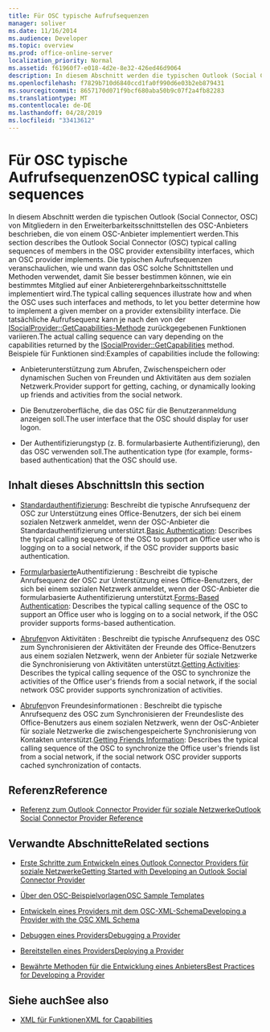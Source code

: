 ```yaml
---
title: Für OSC typische Aufrufsequenzen
manager: soliver
ms.date: 11/16/2014
ms.audience: Developer
ms.topic: overview
ms.prod: office-online-server
localization_priority: Normal
ms.assetid: f61960f7-e018-4d2e-8e32-426ed46d9064
description: In diesem Abschnitt werden die typischen Outlook (Social Connector, OSC) von Mitgliedern in den Erweiterbarkeitsschnittstellen des OSC-Anbieters beschrieben, die von einem OSC-Anbieter implementiert werden.
ms.openlocfilehash: f7829b710d6840ccd1fa0f990d6e03b2eb879431
ms.sourcegitcommit: 8657170d071f9bcf680aba50b9c07f2a4fb82283
ms.translationtype: MT
ms.contentlocale: de-DE
ms.lasthandoff: 04/28/2019
ms.locfileid: "33413612"
---
```

# <a name="osc-typical-calling-sequences"></a><span data-ttu-id="85b6a-103">Für OSC typische Aufrufsequenzen</span><span class="sxs-lookup"><span data-stu-id="85b6a-103">OSC typical calling sequences</span></span>

<span data-ttu-id="85b6a-104">In diesem Abschnitt werden die typischen Outlook (Social Connector, OSC) von Mitgliedern in den Erweiterbarkeitsschnittstellen des OSC-Anbieters beschrieben, die von einem OSC-Anbieter implementiert werden.</span><span class="sxs-lookup"><span data-stu-id="85b6a-104">This section describes the Outlook Social Connector (OSC) typical calling sequences of members in the OSC provider extensibility interfaces, which an OSC provider implements.</span></span> <span data-ttu-id="85b6a-105">Die typischen Aufrufsequenzen veranschaulichen, wie und wann das OSC solche Schnittstellen und Methoden verwendet, damit Sie besser bestimmen können, wie ein bestimmtes Mitglied auf einer Anbieterergehnbarkeitsschnittstelle implementiert wird.</span><span class="sxs-lookup"><span data-stu-id="85b6a-105">The typical calling sequences illustrate how and when the OSC uses such interfaces and methods, to let you better determine how to implement a given member on a provider extensibility interface.</span></span> <span data-ttu-id="85b6a-106">Die tatsächliche Aufrufsequenz kann je nach den von der [ISocialProvider::GetCapabilities-Methode](isocialprovider-getcapabilities.md) zurückgegebenen Funktionen variieren.</span><span class="sxs-lookup"><span data-stu-id="85b6a-106">The actual calling sequence can vary depending on the capabilities returned by the [ISocialProvider::GetCapabilities](isocialprovider-getcapabilities.md) method.</span></span> <span data-ttu-id="85b6a-107">Beispiele für Funktionen sind:</span><span class="sxs-lookup"><span data-stu-id="85b6a-107">Examples of capabilities include the following:</span></span> 
  
- <span data-ttu-id="85b6a-108">Anbieterunterstützung zum Abrufen, Zwischenspeichern oder dynamischen Suchen von Freunden und Aktivitäten aus dem sozialen Netzwerk.</span><span class="sxs-lookup"><span data-stu-id="85b6a-108">Provider support for getting, caching, or dynamically looking up friends and activities from the social network.</span></span>
    
- <span data-ttu-id="85b6a-109">Die Benutzeroberfläche, die das OSC für die Benutzeranmeldung anzeigen soll.</span><span class="sxs-lookup"><span data-stu-id="85b6a-109">The user interface that the OSC should display for user logon.</span></span>
    
- <span data-ttu-id="85b6a-110">Der Authentifizierungstyp (z. B. formularbasierte Authentifizierung), den das OSC verwenden soll.</span><span class="sxs-lookup"><span data-stu-id="85b6a-110">The authentication type (for example, forms-based authentication) that the OSC should use.</span></span>
    
## <a name="in-this-section"></a><span data-ttu-id="85b6a-111">Inhalt dieses Abschnitts</span><span class="sxs-lookup"><span data-stu-id="85b6a-111">In this section</span></span>

- <span data-ttu-id="85b6a-112">[Standardauthentifizierung](basic-authentication.md): Beschreibt die typische Anrufsequenz der OSC zur Unterstützung eines Office-Benutzers, der sich bei einem sozialen Netzwerk anmeldet, wenn der OSC-Anbieter die Standardauthentifizierung unterstützt.</span><span class="sxs-lookup"><span data-stu-id="85b6a-112">[Basic Authentication](basic-authentication.md): Describes the typical calling sequence of the OSC to support an Office user who is logging on to a social network, if the OSC provider supports basic authentication.</span></span>
    
- <span data-ttu-id="85b6a-113">[Formularbasierte](forms-based-authentication.md)Authentifizierung : Beschreibt die typische Anrufsequenz der OSC zur Unterstützung eines Office-Benutzers, der sich bei einem sozialen Netzwerk anmeldet, wenn der OSC-Anbieter die formularbasierte Authentifizierung unterstützt.</span><span class="sxs-lookup"><span data-stu-id="85b6a-113">[Forms-Based Authentication](forms-based-authentication.md): Describes the typical calling sequence of the OSC to support an Office user who is logging on to a social network, if the OSC provider supports forms-based authentication.</span></span>
    
- <span data-ttu-id="85b6a-114">[Abrufen](getting-activities.md)von Aktivitäten : Beschreibt die typische Anrufsequenz des OSC zum Synchronisieren der Aktivitäten der Freunde des Office-Benutzers aus einem sozialen Netzwerk, wenn der Anbieter für soziale Netzwerke die Synchronisierung von Aktivitäten unterstützt.</span><span class="sxs-lookup"><span data-stu-id="85b6a-114">[Getting Activities](getting-activities.md): Describes the typical calling sequence of the OSC to synchronize the activities of the Office user's friends from a social network, if the social network OSC provider supports synchronization of activities.</span></span>
    
- <span data-ttu-id="85b6a-115">[Abrufen](getting-friends-information.md)von Freundesinformationen : Beschreibt die typische Anrufsequenz des OSC zum Synchronisieren der Freundesliste des Office-Benutzers aus einem sozialen Netzwerk, wenn der OsC-Anbieter für soziale Netzwerke die zwischengespeicherte Synchronisierung von Kontakten unterstützt.</span><span class="sxs-lookup"><span data-stu-id="85b6a-115">[Getting Friends Information](getting-friends-information.md): Describes the typical calling sequence of the OSC to synchronize the Office user's friends list from a social network, if the social network OSC provider supports cached synchronization of contacts.</span></span>
    
## <a name="reference"></a><span data-ttu-id="85b6a-116">Referenz</span><span class="sxs-lookup"><span data-stu-id="85b6a-116">Reference</span></span>

- [<span data-ttu-id="85b6a-117">Referenz zum Outlook Connector Provider für soziale Netzwerke</span><span class="sxs-lookup"><span data-stu-id="85b6a-117">Outlook Social Connector Provider Reference</span></span>](outlook-social-connector-provider-reference-0.md)
  
## <a name="related-sections"></a><span data-ttu-id="85b6a-118">Verwandte Abschnitte</span><span class="sxs-lookup"><span data-stu-id="85b6a-118">Related sections</span></span>

- [<span data-ttu-id="85b6a-119">Erste Schritte zum Entwickeln eines Outlook Connector Providers für soziale Netzwerke</span><span class="sxs-lookup"><span data-stu-id="85b6a-119">Getting Started with Developing an Outlook Social Connector Provider</span></span>](getting-started-with-developing-an-outlook-social-connector-provider.md)
  
- [<span data-ttu-id="85b6a-120">Über den OSC-Beispielvorlagen</span><span class="sxs-lookup"><span data-stu-id="85b6a-120">OSC Sample Templates</span></span>](osc-sample-templates.md)
  
- [<span data-ttu-id="85b6a-121">Entwickeln eines Providers mit dem OSC-XML-Schema</span><span class="sxs-lookup"><span data-stu-id="85b6a-121">Developing a Provider with the OSC XML Schema</span></span>](developing-a-provider-with-the-osc-xml-schema.md)
  
- [<span data-ttu-id="85b6a-122">Debuggen eines Providers</span><span class="sxs-lookup"><span data-stu-id="85b6a-122">Debugging a Provider</span></span>](debugging-a-provider.md)
  
- [<span data-ttu-id="85b6a-123">Bereitstellen eines Providers</span><span class="sxs-lookup"><span data-stu-id="85b6a-123">Deploying a Provider</span></span>](deploying-a-provider.md)
  
- [<span data-ttu-id="85b6a-124">Bewährte Methoden für die Entwicklung eines Anbieters</span><span class="sxs-lookup"><span data-stu-id="85b6a-124">Best Practices for Developing a Provider</span></span>](best-practices-for-developing-a-provider.md)
  
## <a name="see-also"></a><span data-ttu-id="85b6a-125">Siehe auch</span><span class="sxs-lookup"><span data-stu-id="85b6a-125">See also</span></span>

- [<span data-ttu-id="85b6a-126">XML für Funktionen</span><span class="sxs-lookup"><span data-stu-id="85b6a-126">XML for Capabilities</span></span>](xml-for-capabilities.md)

